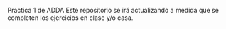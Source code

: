 Practica 1 de ADDA
Este repositorio se irá actualizando a medida que se completen los ejercicios en clase y/o casa.
